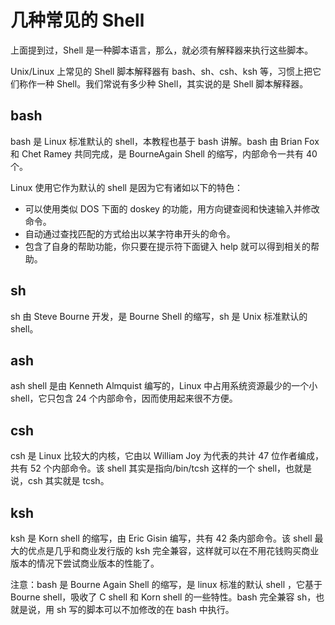 # 几种常见的 Shell

上面提到过，Shell 是一种脚本语言，那么，就必须有解释器来执行这些脚本。

Unix/Linux 上常见的 Shell 脚本解释器有 bash、sh、csh、ksh 等，习惯上把它们称作一种 Shell。我们常说有多少种 Shell，其实说的是 Shell 脚本解释器。

## bash

bash 是 Linux 标准默认的 shell，本教程也基于 bash 讲解。bash 由 Brian Fox 和 Chet Ramey 共同完成，是 BourneAgain Shell 的缩写，内部命令一共有 40 个。

Linux 使用它作为默认的 shell 是因为它有诸如以下的特色：

*   可以使用类似 DOS 下面的 doskey 的功能，用方向键查阅和快速输入并修改命令。
*   自动通过查找匹配的方式给出以某字符串开头的命令。
*   包含了自身的帮助功能，你只要在提示符下面键入 help 就可以得到相关的帮助。

## sh

sh 由 Steve Bourne 开发，是 Bourne Shell 的缩写，sh 是 Unix 标准默认的 shell。

## ash

ash shell 是由 Kenneth Almquist 编写的，Linux 中占用系统资源最少的一个小 shell，它只包含 24 个内部命令，因而使用起来很不方便。

## csh

csh 是 Linux 比较大的内核，它由以 William Joy 为代表的共计 47 位作者编成，共有 52 个内部命令。该 shell 其实是指向/bin/tcsh 这样的一个 shell，也就是说，csh 其实就是 tcsh。

## ksh

ksh 是 Korn shell 的缩写，由 Eric Gisin 编写，共有 42 条内部命令。该 shell 最大的优点是几乎和商业发行版的 ksh 完全兼容，这样就可以在不用花钱购买商业版本的情况下尝试商业版本的性能了。

注意：bash 是 Bourne Again Shell 的缩写，是 linux 标准的默认 shell ，它基于 Bourne shell，吸收了 C shell 和 Korn shell 的一些特性。bash 完全兼容 sh，也就是说，用 sh 写的脚本可以不加修改的在 bash 中执行。